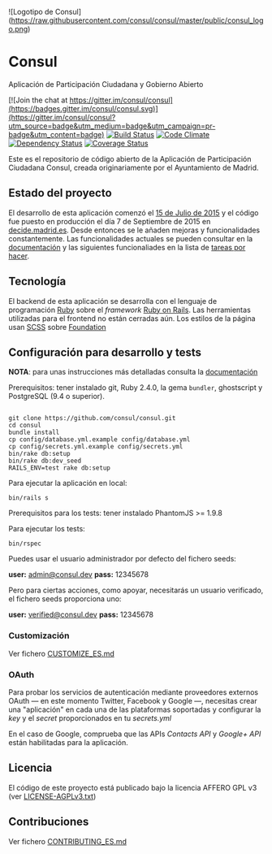 ![Logotipo de Consul]
(https://raw.githubusercontent.com/consul/consul/master/public/consul_logo.png)

# Consul

Aplicación de Participación Ciudadana y Gobierno Abierto

[![Join the chat at https://gitter.im/consul/consul](https://badges.gitter.im/consul/consul.svg)](https://gitter.im/consul/consul?utm_source=badge&utm_medium=badge&utm_campaign=pr-badge&utm_content=badge)
[![Build Status](https://travis-ci.org/consul/consul.svg?branch=master)](https://travis-ci.org/consul/consul)
[![Code Climate](https://codeclimate.com/github/consul/consul/badges/gpa.svg)](https://codeclimate.com/github/consul/consul)
[![Dependency Status](https://gemnasium.com/consul/consul.svg)](https://gemnasium.com/consul/consul)
[![Coverage Status](https://coveralls.io/repos/github/consul/consul/badge.svg?branch=master)](https://coveralls.io/github/consul/consul?branch=master)

Este es el repositorio de código abierto de la Aplicación de Participación Ciudadana Consul, creada originariamente por el Ayuntamiento de Madrid.

## Estado del proyecto

El desarrollo de esta aplicación comenzó el [15 de Julio de 2015](https://github.com/consul/consul/commit/8db36308379accd44b5de4f680a54c41a0cc6fc6) y el código fue puesto en producción el día 7 de Septiembre de 2015 en [decide.madrid.es](https://decide.madrid.es). Desde entonces se le añaden mejoras y funcionalidades constantemente. Las funcionalidades actuales se pueden consultar en la [documentación](https://github.com/consul/consul/tree/master/doc) y las siguientes funcionaliades en la lista de [tareas por hacer](https://github.com/consul/consul/issues).

## Tecnología

El backend de esta aplicación se desarrolla con el lenguaje de programación [Ruby](https://www.ruby-lang.org/) sobre el *framework* [Ruby on Rails](http://rubyonrails.org/).
Las herramientas utilizadas para el frontend no están cerradas aún. Los estilos de la página usan [SCSS](http://sass-lang.com/) sobre [Foundation](http://foundation.zurb.com/)

## Configuración para desarrollo y tests

**NOTA**: para unas instrucciones más detalladas consulta la [documentación](https://github.com/consul/consul/tree/master/doc/es/dev_test_setup.md)

Prerequisitos: tener instalado git, Ruby 2.4.0, la gema `bundler`, ghostscript y PostgreSQL (9.4 o superior).

```

git clone https://github.com/consul/consul.git
cd consul
bundle install
cp config/database.yml.example config/database.yml
cp config/secrets.yml.example config/secrets.yml
bin/rake db:setup
bin/rake db:dev_seed
RAILS_ENV=test rake db:setup
```

Para ejecutar la aplicación en local:
```
bin/rails s
```

Prerequisitos para los tests: tener instalado PhantomJS >= 1.9.8

Para ejecutar los tests:

```
bin/rspec
```

Puedes usar el usuario administrador por defecto del fichero seeds:

 **user:** admin@consul.dev
 **pass:** 12345678

Pero para ciertas acciones, como apoyar, necesitarás un usuario verificado, el fichero seeds proporciona uno:

 **user:** verified@consul.dev
 **pass:** 12345678

### Customización

Ver fichero [CUSTOMIZE_ES.md](CUSTOMIZE_ES.md)

### OAuth

Para probar los servicios de autenticación mediante proveedores externos OAuth — en este momento Twitter, Facebook y Google —, necesitas crear una "aplicación" en cada una de las plataformas soportadas y configurar la *key* y el *secret* proporcionados en tu *secrets.yml*

En el caso de Google, comprueba que las APIs *Contacts API* y *Google+ API* están habilitadas para la aplicación.

## Licencia

El código de este proyecto está publicado bajo la licencia AFFERO GPL v3 (ver [LICENSE-AGPLv3.txt](LICENSE-AGPLv3.txt))

## Contribuciones

Ver fichero [CONTRIBUTING_ES.md](CONTRIBUTING_ES.md)
